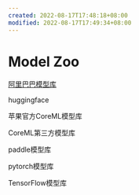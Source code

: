 ```yaml
---
created: 2022-08-17T17:48:18+08:00
modified: 2022-08-17T17:49:34+08:00
---
```


# Model Zoo

[阿里巴巴模型库](https://modelscope.cn/#/models)

huggingface

苹果官方CoreML模型库

CoreML第三方模型库

paddle模型库

pytorch模型库

TensorFlow模型库
